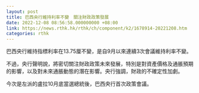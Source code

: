 ```yaml
---
layout: post
title: 巴西央行維持利率不變　關注財政政策發展
date: 2022-12-08 08:56:58.000000000 +08:00
link: https://news.rthk.hk/rthk/ch/component/k2/1678914-20221208.htm
categories: rthk
---
```


巴西央行維持指標利率在13.75厘不變，是自9月以來連續3次會議維持利率不變。

不過，央行聲明說，將密切關注財政政策未來發展，特別是對資產價格及通脹預期的影響，以及對未來通脹動態的潛在影響。央行強調，財政的不確定性加劇。

今次是左派的盧拉10月底當選總統後，巴西央行首次政策會議。
